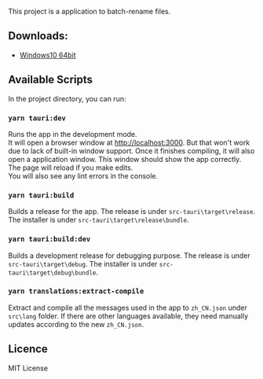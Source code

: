This project is a application to batch-rename files.

## Downloads:
- [Windows10 64bit](https://github.com/miniwangdali/batch-rename/releases/download/v0.1.0-beta/batch-rename_0.1.0_x64.msi)

## Available Scripts

In the project directory, you can run:

### `yarn tauri:dev`

Runs the app in the development mode.\
It will open a browser window at [http://localhost:3000](http://localhost:3000). But that won't work due to lack of built-in window support.
Once it finishes compiling, it will also open a application window. This window should show the app correctly.
The page will reload if you make edits.\
You will also see any lint errors in the console.

### `yarn tauri:build`

Builds a release for the app.
The release is under `src-tauri\target\release`. The installer is under `src-tauri\target\release\bundle`.

### `yarn tauri:build:dev`

Builds a development release for debugging purpose.
The release is under `src-tauri\target\debug`. The installer is under `src-tauri\target\debug\bundle`.


### `yarn translations:extract-compile`

Extract and compile all the messages used in the app to `zh_CN.json` under `src\lang` folder.
If there are other languages available, they need manually updates according to the new `zh_CN.json`.

## Licence

MIT License
